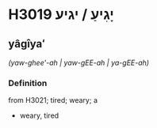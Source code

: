 # H3019 יָגִיעַ / יגיע

## yâgîyaʻ

_(yaw-ghee'-ah | yaw-ɡEE-ah | ya-ɡEE-ah)_

### Definition

from H3021; tired; weary; a

- weary, tired
